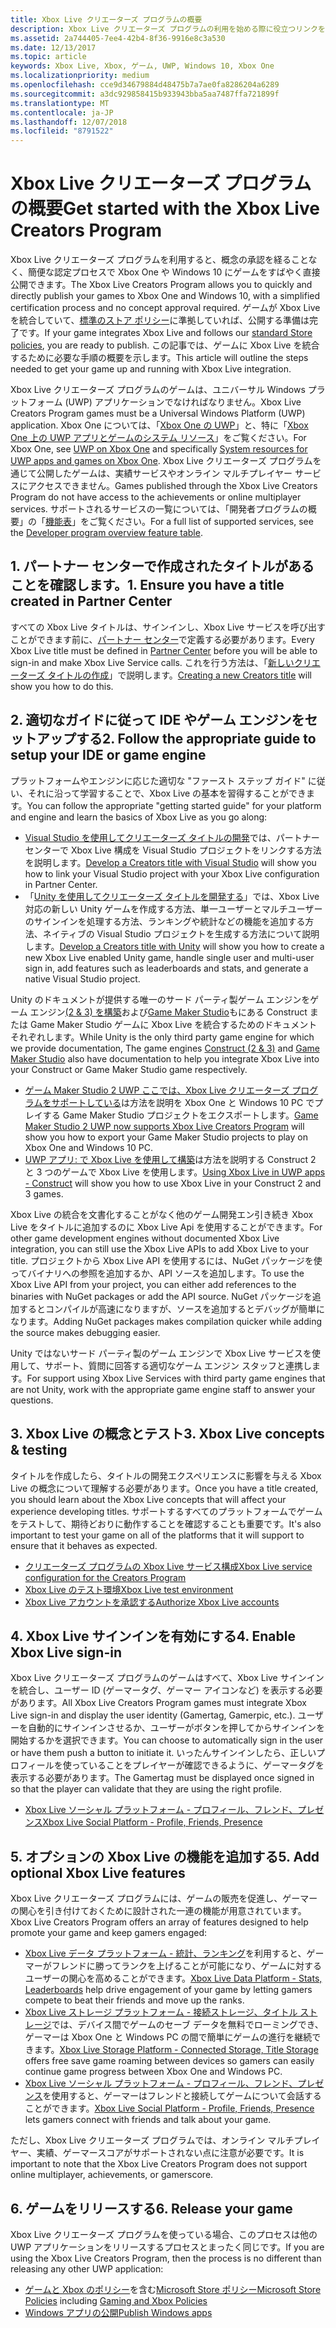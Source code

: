 ```yaml
---
title: Xbox Live クリエーターズ プログラムの概要
description: Xbox Live クリエーターズ プログラムの利用を始める際に役立つリンクを紹介します。
ms.assetid: 2a744405-7ee4-42b4-8f36-9916e8c3a530
ms.date: 12/13/2017
ms.topic: article
keywords: Xbox Live, Xbox, ゲーム, UWP, Windows 10, Xbox One
ms.localizationpriority: medium
ms.openlocfilehash: cce9d34679884d48475b7a7ae0fa8286204a6289
ms.sourcegitcommit: a3dc929858415b933943bba5aa7487ffa721899f
ms.translationtype: MT
ms.contentlocale: ja-JP
ms.lasthandoff: 12/07/2018
ms.locfileid: "8791522"
---
```

# <a name="get-started-with-the-xbox-live-creators-program"></a><span data-ttu-id="1da1b-104">Xbox Live クリエーターズ プログラムの概要</span><span class="sxs-lookup"><span data-stu-id="1da1b-104">Get started with the Xbox Live Creators Program</span></span>
 
<span data-ttu-id="1da1b-105">Xbox Live クリエーターズ プログラムを利用すると、概念の承認を経ることなく、簡便な認定プロセスで Xbox One や Windows 10 にゲームをすばやく直接公開できます。</span><span class="sxs-lookup"><span data-stu-id="1da1b-105">The Xbox Live Creators Program allows you to quickly and directly publish your games to Xbox One and Windows 10, with a simplified certification process and no concept approval required.</span></span> <span data-ttu-id="1da1b-106">ゲームが Xbox Live を統合していて、[標準のストア ポリシー](https://msdn.microsoft.com/en-us/library/windows/apps/dn764944.aspx)に準拠していれば、公開する準備は完了です。</span><span class="sxs-lookup"><span data-stu-id="1da1b-106">If your game integrates Xbox Live and follows our [standard Store policies](https://msdn.microsoft.com/en-us/library/windows/apps/dn764944.aspx), you are ready to publish.</span></span> <span data-ttu-id="1da1b-107">この記事では、ゲームに Xbox Live を統合するために必要な手順の概要を示します。</span><span class="sxs-lookup"><span data-stu-id="1da1b-107">This article will outline the steps needed to get your game up and running with Xbox Live integration.</span></span> 

<span data-ttu-id="1da1b-108">Xbox Live クリエーターズ プログラムのゲームは、ユニバーサル Windows プラットフォーム (UWP) アプリケーションでなければなりません。</span><span class="sxs-lookup"><span data-stu-id="1da1b-108">Xbox Live Creators Program games must be a Universal Windows Platform (UWP) application.</span></span> <span data-ttu-id="1da1b-109">Xbox One については、「[Xbox One の UWP](https://msdn.microsoft.com/en-us/windows/uwp/xbox-apps/index)」と、特に「[Xbox One 上の UWP アプリとゲームのシステム リソース](https://msdn.microsoft.com/en-us/windows/uwp/xbox-apps/system-resource-allocation)」をご覧ください。</span><span class="sxs-lookup"><span data-stu-id="1da1b-109">For Xbox One, see [UWP on Xbox One](https://msdn.microsoft.com/en-us/windows/uwp/xbox-apps/index) and specifically [System resources for UWP apps and games on Xbox One](https://msdn.microsoft.com/en-us/windows/uwp/xbox-apps/system-resource-allocation).</span></span> <span data-ttu-id="1da1b-110">Xbox Live クリエーターズ プログラムを通じて公開したゲームは、実績サービスやオンライン マルチプレイヤー サービスにアクセスできません。</span><span class="sxs-lookup"><span data-stu-id="1da1b-110">Games published through the Xbox Live Creators Program do not have access to the achievements or online multiplayer services.</span></span> <span data-ttu-id="1da1b-111">サポートされるサービスの一覧については、「開発者プログラムの概要」の「[機能表](https://docs.microsoft.com/en-us/windows/uwp/xbox-live/developer-program-overview#feature-table)」をご覧ください。</span><span class="sxs-lookup"><span data-stu-id="1da1b-111">For a full list of supported services, see the [Developer program overview feature table](https://docs.microsoft.com/en-us/windows/uwp/xbox-live/developer-program-overview#feature-table).</span></span>

## <a name="1-ensure-you-have-a-title-created-in-partner-center"></a><span data-ttu-id="1da1b-112">1. パートナー センターで作成されたタイトルがあることを確認します。</span><span class="sxs-lookup"><span data-stu-id="1da1b-112">1. Ensure you have a title created in Partner Center</span></span>
<span data-ttu-id="1da1b-113">すべての Xbox Live タイトルは、サインインし、Xbox Live サービスを呼び出すことができます前に、[パートナー センター](https://partner.microsoft.com/dashboard)で定義する必要があります。</span><span class="sxs-lookup"><span data-stu-id="1da1b-113">Every Xbox Live title must be defined in [Partner Center](https://partner.microsoft.com/dashboard) before you will be able to sign-in and make Xbox Live Service calls.</span></span>  <span data-ttu-id="1da1b-114">これを行う方法は、「[新しいクリエーターズ タイトルの作成](create-and-test-a-new-creators-title.md)」で説明します。</span><span class="sxs-lookup"><span data-stu-id="1da1b-114">[Creating a new Creators title](create-and-test-a-new-creators-title.md) will show you how to do this.</span></span>

## <a name="2-follow-the-appropriate-guide-to-setup-your-ide-or-game-engine"></a><span data-ttu-id="1da1b-115">2. 適切なガイドに従って IDE やゲーム エンジンをセットアップする</span><span class="sxs-lookup"><span data-stu-id="1da1b-115">2. Follow the appropriate guide to setup your IDE or game engine</span></span>
<span data-ttu-id="1da1b-116">プラットフォームやエンジンに応じた適切な "ファースト ステップ ガイド" に従い、それに沿って学習することで、Xbox Live の基本を習得することができます。</span><span class="sxs-lookup"><span data-stu-id="1da1b-116">You can follow the appropriate "getting started guide" for your platform and engine and learn the basics of Xbox Live as you go along:</span></span>

* <span data-ttu-id="1da1b-117">[Visual Studio を使用してクリエーターズ タイトルの開発](develop-creators-title-with-visual-studio.md)では、パートナー センターで Xbox Live 構成を Visual Studio プロジェクトをリンクする方法を説明します。</span><span class="sxs-lookup"><span data-stu-id="1da1b-117">[Develop a Creators title with Visual Studio](develop-creators-title-with-visual-studio.md) will show you how to link your Visual Studio project with your Xbox Live configuration in Partner Center.</span></span>
* <span data-ttu-id="1da1b-118">「[Unity を使用してクリエーターズ タイトルを開発する](develop-creators-title-with-unity.md)」では、Xbox Live 対応の新しい Unity ゲームを作成する方法、単一ユーザーとマルチユーザーのサインインを処理する方法、ランキングや統計などの機能を追加する方法、ネイティブの Visual Studio プロジェクトを生成する方法について説明します。</span><span class="sxs-lookup"><span data-stu-id="1da1b-118">[Develop a Creators title with Unity](develop-creators-title-with-unity.md) will show you how to create a new Xbox Live enabled Unity game, handle single user and multi-user sign in, add features such as leaderboards and stats, and generate a native Visual Studio project.</span></span>

<span data-ttu-id="1da1b-119">Unity のドキュメントが提供する唯一のサード パーティ製ゲーム エンジンをゲーム エンジン[(2 & 3) を構築](https://www.scirra.com/construct2)および[Game Maker Studio](https://www.yoyogames.com/gamemaker)もにある Construct または Game Maker Studio ゲームに Xbox Live を統合するためのドキュメントそれぞれします。</span><span class="sxs-lookup"><span data-stu-id="1da1b-119">While Unity is the only third party game engine for which we provide documentation, The game engines [Construct (2 & 3)](https://www.scirra.com/construct2) and [Game Maker Studio](https://www.yoyogames.com/gamemaker) also have documentation to help you integrate Xbox Live into your Construct or Game Maker Studio game respectively.</span></span>

* <span data-ttu-id="1da1b-120">[ゲーム Maker Studio 2 UWP ここでは、Xbox Live クリエーターズ プログラムをサポートしている](https://www.yoyogames.com/gamemaker/xblc)は方法を説明を Xbox One と Windows 10 PC でプレイする Game Maker Studio プロジェクトをエクスポートします。</span><span class="sxs-lookup"><span data-stu-id="1da1b-120">[Game Maker Studio 2 UWP now supports Xbox Live Creators Program](https://www.yoyogames.com/gamemaker/xblc) will show you how to export your Game Maker Studio projects to play on Xbox One and Windows 10 PC.</span></span>
* <span data-ttu-id="1da1b-121">[UWP アプリ: で Xbox Live を使用して構築](https://www.scirra.com/tutorials/9540/using-xbox-live-in-uwp-apps)は方法を説明する Construct 2 と 3 つのゲームで Xbox Live を使用します。</span><span class="sxs-lookup"><span data-stu-id="1da1b-121">[Using Xbox Live in UWP apps - Construct](https://www.scirra.com/tutorials/9540/using-xbox-live-in-uwp-apps) will show you how to use Xbox Live in your Construct 2 and 3 games.</span></span>

<span data-ttu-id="1da1b-122">Xbox Live の統合を文書化することがなく他のゲーム開発エン引き続き Xbox Live をタイトルに追加するのに Xbox Live Api を使用することができます。</span><span class="sxs-lookup"><span data-stu-id="1da1b-122">For other game development engines without documented Xbox Live integration, you can still use the Xbox Live APIs to add Xbox Live to your title.</span></span> <span data-ttu-id="1da1b-123">プロジェクトから Xbox Live API を使用するには、NuGet パッケージを使ってバイナリへの参照を追加するか、API ソースを追加します。</span><span class="sxs-lookup"><span data-stu-id="1da1b-123">To use the Xbox Live API from your project, you can either add references to the binaries with NuGet packages or add the API source.</span></span> <span data-ttu-id="1da1b-124">NuGet パッケージを追加するとコンパイルが高速になりますが、ソースを追加するとデバッグが簡単になります。</span><span class="sxs-lookup"><span data-stu-id="1da1b-124">Adding NuGet packages makes compilation quicker while adding the source makes debugging easier.</span></span>

<span data-ttu-id="1da1b-125">Unity ではないサード パーティ製のゲーム エンジンで Xbox Live サービスを使用して、サポート、質問に回答する適切なゲーム エンジン スタッフと連携します。</span><span class="sxs-lookup"><span data-stu-id="1da1b-125">For support using Xbox Live Services with third party game engines that are not Unity, work with the appropriate game engine staff to answer your questions.</span></span>

## <a name="3-xbox-live-concepts--testing"></a><span data-ttu-id="1da1b-126">3. Xbox Live の概念とテスト</span><span class="sxs-lookup"><span data-stu-id="1da1b-126">3. Xbox Live concepts & testing</span></span>
<span data-ttu-id="1da1b-127">タイトルを作成したら、タイトルの開発エクスペリエンスに影響を与える Xbox Live の概念について理解する必要があります。</span><span class="sxs-lookup"><span data-stu-id="1da1b-127">Once you have a title created, you should learn about the Xbox Live concepts that will affect your experience developing titles.</span></span> <span data-ttu-id="1da1b-128">サポートするすべてのプラットフォームでゲームをテストして、期待どおりに動作することを確認することも重要です。</span><span class="sxs-lookup"><span data-stu-id="1da1b-128">It's also important to test your game on all of the platforms that it will support to ensure that it behaves as expected.</span></span>

- [<span data-ttu-id="1da1b-129">クリエーターズ プログラムの Xbox Live サービス構成</span><span class="sxs-lookup"><span data-stu-id="1da1b-129">Xbox Live service configuration for the Creators Program</span></span>](xbox-live-service-configuration-creators.md)
- [<span data-ttu-id="1da1b-130">Xbox Live のテスト環境</span><span class="sxs-lookup"><span data-stu-id="1da1b-130">Xbox Live test environment</span></span>](../xbox-live-sandboxes.md)
- [<span data-ttu-id="1da1b-131">Xbox Live アカウントを承認する</span><span class="sxs-lookup"><span data-stu-id="1da1b-131">Authorize Xbox Live accounts</span></span>](authorize-xbox-live-accounts.md)

## <a name="4-enable-xbox-live-sign-in"></a><span data-ttu-id="1da1b-132">4. Xbox Live サインインを有効にする</span><span class="sxs-lookup"><span data-stu-id="1da1b-132">4. Enable Xbox Live sign-in</span></span>
<span data-ttu-id="1da1b-133">Xbox Live クリエーターズ プログラムのゲームはすべて、Xbox Live サインインを統合し、ユーザー ID (ゲーマータグ、ゲーマー アイコンなど) を表示する必要があります。</span><span class="sxs-lookup"><span data-stu-id="1da1b-133">All Xbox Live Creators Program games must integrate Xbox Live sign-in and display the user identity (Gamertag, Gamerpic, etc.).</span></span> <span data-ttu-id="1da1b-134">ユーザーを自動的にサインインさせるか、ユーザーがボタンを押してからサインインを開始するかを選択できます。</span><span class="sxs-lookup"><span data-stu-id="1da1b-134">You can choose to automatically sign in the user or have them push a button to initiate it.</span></span> <span data-ttu-id="1da1b-135">いったんサインインしたら、正しいプロフィールを使っていることをプレイヤーが確認できるように、ゲーマータグを表示する必要があります。</span><span class="sxs-lookup"><span data-stu-id="1da1b-135">The Gamertag must be displayed once signed in so that the player can validate that they are using the right profile.</span></span>

- [<span data-ttu-id="1da1b-136">Xbox Live ソーシャル プラットフォーム - プロフィール、フレンド、プレゼンス</span><span class="sxs-lookup"><span data-stu-id="1da1b-136">Xbox Live Social Platform - Profile, Friends, Presence</span></span>](../social-platform/social-platform.md)

## <a name="5-add-optional-xbox-live-features"></a><span data-ttu-id="1da1b-137">5. オプションの Xbox Live の機能を追加する</span><span class="sxs-lookup"><span data-stu-id="1da1b-137">5. Add optional Xbox Live features</span></span>

<span data-ttu-id="1da1b-138">Xbox Live クリエーターズ プログラムには、ゲームの販売を促進し、ゲーマーの関心を引き付けておくために設計された一連の機能が用意されています。</span><span class="sxs-lookup"><span data-stu-id="1da1b-138">Xbox Live Creators Program offers an array of features designed to help promote your game and keep gamers engaged:</span></span>

- <span data-ttu-id="1da1b-139">[Xbox Live データ プラットフォーム - 統計、ランキング](../data-platform/data-platform.md)を利用すると、ゲーマーがフレンドに勝ってランクを上げることが可能になり、ゲームに対するユーザーの関心を高めることができます。</span><span class="sxs-lookup"><span data-stu-id="1da1b-139">[Xbox Live Data Platform - Stats, Leaderboards](../data-platform/data-platform.md) help drive engagement of your game by letting gamers compete to beat their friends and move up the ranks.</span></span>
- <span data-ttu-id="1da1b-140">[Xbox Live ストレージ プラットフォーム - 接続ストレージ、タイトル ストレージ](../storage-platform/storage-platform.md)では、デバイス間でゲームのセーブ データを無料でローミングでき、ゲーマーは Xbox One と Windows PC の間で簡単にゲームの進行を継続できます。</span><span class="sxs-lookup"><span data-stu-id="1da1b-140">[Xbox Live Storage Platform - Connected Storage, Title Storage](../storage-platform/storage-platform.md) offers free save game roaming between devices so gamers can easily continue game progress between Xbox One and Windows PC.</span></span>
- <span data-ttu-id="1da1b-141">[Xbox Live ソーシャル プラットフォーム - プロフィール、フレンド、プレゼンス](../social-platform/social-platform.md)を使用すると、ゲーマーはフレンドと接続してゲームについて会話することができます。</span><span class="sxs-lookup"><span data-stu-id="1da1b-141">[Xbox Live Social Platform - Profile, Friends, Presence](../social-platform/social-platform.md) lets gamers connect with friends and talk about your game.</span></span>

<span data-ttu-id="1da1b-142">ただし、Xbox Live クリエーターズ プログラムでは、オンライン マルチプレイヤー、実績、ゲーマースコアがサポートされない点に注意が必要です。</span><span class="sxs-lookup"><span data-stu-id="1da1b-142">It is important to note that the Xbox Live Creators Program does not support online multiplayer, achievements, or gamerscore.</span></span>

## <a name="6-release-your-game"></a><span data-ttu-id="1da1b-143">6. ゲームをリリースする</span><span class="sxs-lookup"><span data-stu-id="1da1b-143">6. Release your game</span></span>

<span data-ttu-id="1da1b-144">Xbox Live クリエーターズ プログラムを使っている場合、このプロセスは他の UWP アプリケーションをリリースするプロセスとまったく同じです。</span><span class="sxs-lookup"><span data-stu-id="1da1b-144">If you are using the Xbox Live Creators Program, then the process is no different than releasing any other UWP application:</span></span>

- <span data-ttu-id="1da1b-145">[ゲームと Xbox のポリシー](https://msdn.microsoft.com/en-us/library/windows/apps/dn764944.aspx#pol_10_13)を含む[Microsoft Store ポリシー](https://msdn.microsoft.com/en-us/library/windows/apps/dn764944.aspx)</span><span class="sxs-lookup"><span data-stu-id="1da1b-145">[Microsoft Store Policies](https://msdn.microsoft.com/en-us/library/windows/apps/dn764944.aspx) including [Gaming and Xbox Policies](https://msdn.microsoft.com/en-us/library/windows/apps/dn764944.aspx#pol_10_13)</span></span>
- [<span data-ttu-id="1da1b-146">Windows アプリの公開</span><span class="sxs-lookup"><span data-stu-id="1da1b-146">Publish Windows apps</span></span>](https://developer.microsoft.com/en-us/store/publish-apps)